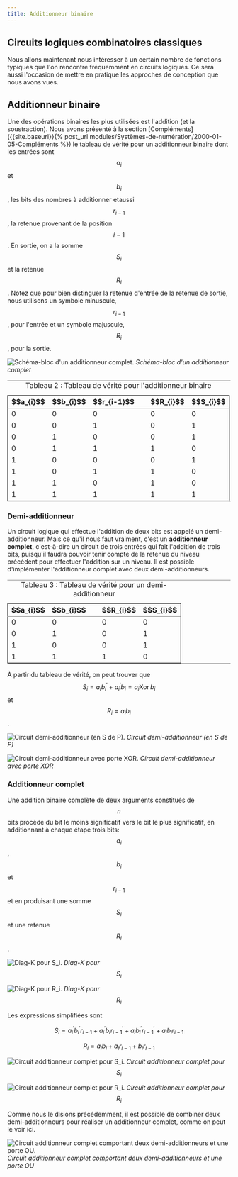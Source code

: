 ```yaml
---
title: Additionneur binaire
---
```


## Circuits logiques combinatoires classiques

Nous allons maintenant nous intéresser à un certain nombre de
fonctions typiques que l'on rencontre fréquemment en circuits
logiques. Ce sera aussi l'occasion de mettre en pratique les approches
de conception que nous avons vues.


## Additionneur binaire

Une des opérations binaires les plus utilisées est l'addition (et la
soustraction). Nous avons présenté à la section
[Compléments]({{site.baseurl}}{% post_url
modules/Systèmes-de-numération/2000-01-05-Compléments %}) le tableau
de vérité pour un additionneur binaire dont les entrées sont $$a_{i}$$
et $$b_{i}$$, les bits des nombres à additionner etaussi $$r_{i-1}$$,
la retenue provenant de la position $$i-1$$. En sortie, on a la somme
$$S_{i}$$ et la retenue $$R_{i}$$. Notez que pour bien distinguer la
retenue d'entrée de la retenue de sortie, nous utilisons un symbole
minuscule, $$r_{i-1}$$, pour l'entrée et un symbole majuscule,
$$R_{i}$$, pour la sortie.

![Schéma-bloc d'un additionneur complet.]({{site.baseurl}}/img/additionneur.png "Additionneur complet")
*Schéma-bloc d'un additionneur complet*

<table id="org18af8cd" border="2" cellspacing="0" cellpadding="6" rules="groups" frame="hsides">
<caption class="t-above"><span class="table-number">Tableau 2 :</span> Tableau de vérité pour l'additionneur binaire</caption>

<colgroup>
<col  class="org-right" />

<col  class="org-right" />

<col  class="org-right" />

<col  class="org-left" />

<col  class="org-right" />

<col  class="org-right" />
</colgroup>
<thead>
<tr>
<th scope="col" class="org-right">$$a_{i}$$</th>
<th scope="col" class="org-right">$$b_{i}$$</th>
<th scope="col" class="org-right">$$r_{i-1}$$</th>
<th scope="col" class="org-left">&#xa0;</th>
<th scope="col" class="org-right">$$R_{i}$$</th>
<th scope="col" class="org-right">$$S_{i}$$</th>
</tr>
</thead>

<tbody>
<tr>
<td class="org-right">0</td>
<td class="org-right">0</td>
<td class="org-right">0</td>
<td class="org-left">&#xa0;</td>
<td class="org-right">0</td>
<td class="org-right">0</td>
</tr>


<tr>
<td class="org-right">0</td>
<td class="org-right">0</td>
<td class="org-right">1</td>
<td class="org-left">&#xa0;</td>
<td class="org-right">0</td>
<td class="org-right">1</td>
</tr>


<tr>
<td class="org-right">0</td>
<td class="org-right">1</td>
<td class="org-right">0</td>
<td class="org-left">&#xa0;</td>
<td class="org-right">0</td>
<td class="org-right">1</td>
</tr>


<tr>
<td class="org-right">0</td>
<td class="org-right">1</td>
<td class="org-right">1</td>
<td class="org-left">&#xa0;</td>
<td class="org-right">1</td>
<td class="org-right">0</td>
</tr>


<tr>
<td class="org-right">1</td>
<td class="org-right">0</td>
<td class="org-right">0</td>
<td class="org-left">&#xa0;</td>
<td class="org-right">0</td>
<td class="org-right">1</td>
</tr>


<tr>
<td class="org-right">1</td>
<td class="org-right">0</td>
<td class="org-right">1</td>
<td class="org-left">&#xa0;</td>
<td class="org-right">1</td>
<td class="org-right">0</td>
</tr>


<tr>
<td class="org-right">1</td>
<td class="org-right">1</td>
<td class="org-right">0</td>
<td class="org-left">&#xa0;</td>
<td class="org-right">1</td>
<td class="org-right">0</td>
</tr>


<tr>
<td class="org-right">1</td>
<td class="org-right">1</td>
<td class="org-right">1</td>
<td class="org-left">&#xa0;</td>
<td class="org-right">1</td>
<td class="org-right">1</td>
</tr>
</tbody>
</table>


### Demi-additionneur

Un circuit logique qui effectue l'addition de deux bits est appelé un
demi-additionneur. Mais ce qu'il nous faut vraiment, c'est un
**additionneur complet**, c'est-à-dire un circuit de trois entrées qui fait l'addition de
trois bits, puisqu'il faudra pouvoir tenir compte de la retenue du
niveau précédent pour effectuer l'addition sur un niveau. Il est
possible d'implémenter l'additionneur complet avec deux
demi-additionneurs.

<table id="org3332911" border="2" cellspacing="0" cellpadding="6" rules="groups" frame="hsides">
<caption class="t-above"><span class="table-number">Tableau 3 :</span> Tableau de vérité pour un demi-additionneur</caption>

<colgroup>
<col  class="org-right" />

<col  class="org-right" />

<col  class="org-left" />

<col  class="org-right" />

<col  class="org-right" />
</colgroup>
<thead>
<tr>
<th scope="col" class="org-right">$$a_{i}$$</th>
<th scope="col" class="org-right">$$b_{i}$$</th>
<th scope="col" class="org-left">&#xa0;</th>
<th scope="col" class="org-right">$$R_{i}$$</th>
<th scope="col" class="org-right">$$S_{i}$$</th>
</tr>
</thead>

<tbody>
<tr>
<td class="org-right">0</td>
<td class="org-right">0</td>
<td class="org-left">&#xa0;</td>
<td class="org-right">0</td>
<td class="org-right">0</td>
</tr>


<tr>
<td class="org-right">0</td>
<td class="org-right">1</td>
<td class="org-left">&#xa0;</td>
<td class="org-right">0</td>
<td class="org-right">1</td>
</tr>


<tr>
<td class="org-right">1</td>
<td class="org-right">0</td>
<td class="org-left">&#xa0;</td>
<td class="org-right">0</td>
<td class="org-right">1</td>
</tr>


<tr>
<td class="org-right">1</td>
<td class="org-right">1</td>
<td class="org-left">&#xa0;</td>
<td class="org-right">1</td>
<td class="org-right">0</td>
</tr>
</tbody>
</table>

À partir du tableau de vérité, on peut trouver que $$S_{i} = a_i
b_i^\prime + a_i^\prime b_i = a_i \operatorname{Xor}  b_i $$ et $$R_{i} = a_i b_i $$.

![Circuit demi-additionneur (en S de P).]({{site.baseurl}}/img/demi_add2.svg "Circuit demi-additionneur (en S de P)")
*Circuit demi-additionneur (en S de P)*

![Circuit demi-additionneur avec porte XOR.]({{site.baseurl}}/img/demi_add.svg "Circuit demi-additionneur avec porte XOR")
*Circuit demi-additionneur avec porte XOR*

### Additionneur complet

Une addition binaire complète de deux arguments constitués de $$n$$
bits procède du bit le moins significatif vers le bit le plus
significatif, en additionnant à chaque étape trois bits: $$a_{i}$$,
$$b_{i}$$ et $$r_{i-1}$$ et en produisant une somme $$S_{i}$$ et une
retenue $$R_{i}$$.

![Diag-K pour S_i.]({{site.baseurl}}/img/kmapSi_fulladder.svg "Diag-K pour $$S_i$$")
*Diag-K pour $$S_i$$*

![Diag-K pour R_i.]({{site.baseurl}}/img/kmap3fulladderR.svg "Diag-K pour $$R_i$$")
*Diag-K pour $$R_i$$*

Les expressions simplifiées sont 

$$ S_{i} = a_i^\prime b_i^\prime r_{i-1} + a_i^\prime b_i
r_{i-1}^\prime + a_i b_i^\prime r_{i-1}^\prime + a_i b_i r_{i-1} $$

$$ R_{i} = a_i b_i + a_i r_{i-1} + b_i r_{i-1} $$

![Circuit additionneur complet pour S_i.]({{site.baseurl}}/img/fulladderS.svg "Circuit additionneur complet $$S_i$$")
*Circuit additionneur complet pour $$S_i$$*

![Circuit additionneur complet pour R_i.]({{site.baseurl}}/img/fulladderR.svg "Circuit additionneur complet $$R_i$$")
*Circuit additionneur complet pour $$R_i$$*

Comme nous le disions précédemment, il est possible de combiner deux
demi-additionneurs pour réaliser un additionneur complet, comme on peut le voir ici.

![Circuit additionneur complet comportant deux demi-additionneurs et une porte OU.]({{site.baseurl}}/img/fulladderxor.svg "Circuit additionneur complet avec deux demi-additionneurs et une porte OU")
*Circuit additionneur complet comportant deux demi-additionneurs et une porte OU*


